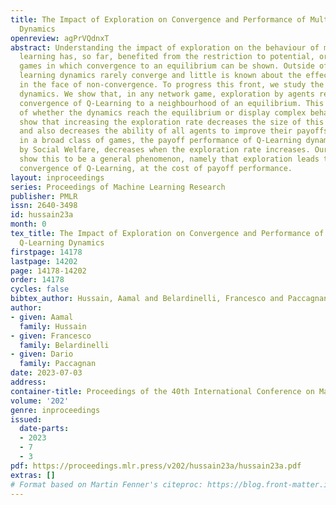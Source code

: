 ```yaml
---
title: The Impact of Exploration on Convergence and Performance of Multi-Agent Q-Learning
  Dynamics
openreview: agPrVQdnxT
abstract: Understanding the impact of exploration on the behaviour of multi-agent
  learning has, so far, benefited from the restriction to potential, or network zero-sum
  games in which convergence to an equilibrium can be shown. Outside of these classes,
  learning dynamics rarely converge and little is known about the effect of exploration
  in the face of non-convergence. To progress this front, we study the smooth Q- Learning
  dynamics. We show that, in any network game, exploration by agents results in the
  convergence of Q-Learning to a neighbourhood of an equilibrium. This holds independently
  of whether the dynamics reach the equilibrium or display complex behaviours. We
  show that increasing the exploration rate decreases the size of this neighbourhood
  and also decreases the ability of all agents to improve their payoffs. Furthermore,
  in a broad class of games, the payoff performance of Q-Learning dynamics, measured
  by Social Welfare, decreases when the exploration rate increases. Our experiments
  show this to be a general phenomenon, namely that exploration leads to improved
  convergence of Q-Learning, at the cost of payoff performance.
layout: inproceedings
series: Proceedings of Machine Learning Research
publisher: PMLR
issn: 2640-3498
id: hussain23a
month: 0
tex_title: The Impact of Exploration on Convergence and Performance of Multi-Agent
  Q-Learning Dynamics
firstpage: 14178
lastpage: 14202
page: 14178-14202
order: 14178
cycles: false
bibtex_author: Hussain, Aamal and Belardinelli, Francesco and Paccagnan, Dario
author:
- given: Aamal
  family: Hussain
- given: Francesco
  family: Belardinelli
- given: Dario
  family: Paccagnan
date: 2023-07-03
address: 
container-title: Proceedings of the 40th International Conference on Machine Learning
volume: '202'
genre: inproceedings
issued:
  date-parts:
  - 2023
  - 7
  - 3
pdf: https://proceedings.mlr.press/v202/hussain23a/hussain23a.pdf
extras: []
# Format based on Martin Fenner's citeproc: https://blog.front-matter.io/posts/citeproc-yaml-for-bibliographies/
---
```

